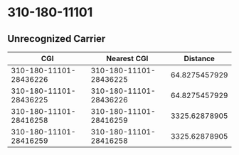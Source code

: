 # 310-180-11101
## Unrecognized Carrier


| CGI | Nearest CGI | Distance |
|-----|-------------|----------|
| 310-180-11101-28436226 | 310-180-11101-28436225 | 64.8275457929 |
| 310-180-11101-28436225 | 310-180-11101-28436226 | 64.8275457929 |
| 310-180-11101-28416258 | 310-180-11101-28416259 | 3325.62878905 |
| 310-180-11101-28416259 | 310-180-11101-28416258 | 3325.62878905 |
